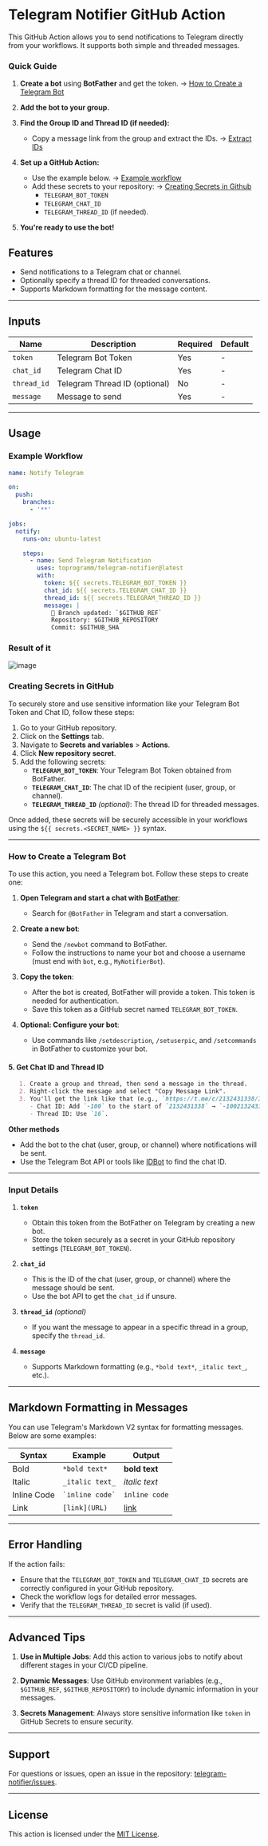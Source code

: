 # Telegram Notifier GitHub Action

This GitHub Action allows you to send notifications to Telegram directly from your workflows. It supports both simple and threaded messages.

### Quick Guide

1. **Create a bot** using **BotFather** and get the token. -> [How to Create a Telegram Bot](#how-to-create-a-telegram-bot)

2. **Add the bot to your group.**  

3. **Find the Group ID and Thread ID (if needed):**  
   - Copy a message link from the group and extract the IDs.  -> [Extract IDs](#5-get-chat-id-and-thread-id)

4. **Set up a GitHub Action:**  
   - Use the example below. -> [Example workflow](#example-workflow)
   - Add these secrets to your repository: -> [Creating Secrets in Github](#creating-secrets-in-github) 
     - `TELEGRAM_BOT_TOKEN`  
     - `TELEGRAM_CHAT_ID`  
     - `TELEGRAM_THREAD_ID` (if needed).

5. **You're ready to use the bot!**  

## Features

- Send notifications to a Telegram chat or channel.
- Optionally specify a thread ID for threaded conversations.
- Supports Markdown formatting for the message content.

---

## Inputs

| Name        | Description                   | Required | Default |
| ----------- | ----------------------------- | -------- | ------- |
| `token`     | Telegram Bot Token            | Yes      | -       |
| `chat_id`   | Telegram Chat ID              | Yes      | -       |
| `thread_id` | Telegram Thread ID (optional) | No       | -       |
| `message`   | Message to send               | Yes      | -       |

---

## Usage

### Example Workflow

```yaml
name: Notify Telegram

on:
  push:
    branches:
      - '**'

jobs:
  notify:
    runs-on: ubuntu-latest

    steps:
      - name: Send Telegram Notification
        uses: toprogramm/telegram-notifier@latest
        with:
          token: ${{ secrets.TELEGRAM_BOT_TOKEN }}
          chat_id: ${{ secrets.TELEGRAM_CHAT_ID }}
          thread_id: ${{ secrets.TELEGRAM_THREAD_ID }}
          message: |
            🔔 Branch updated: `$GITHUB_REF`
            Repository: $GITHUB_REPOSITORY
            Commit: $GITHUB_SHA
```
### Result of it
![image](https://github.com/user-attachments/assets/dc10af0e-ebee-4a89-9510-3bdf0df8b650)

### Creating Secrets in GitHub
To securely store and use sensitive information like your Telegram Bot Token and Chat ID, follow these steps:

1. Go to your GitHub repository.
2. Click on the **Settings** tab.
3. Navigate to **Secrets and variables** > **Actions**.
4. Click **New repository secret**.
5. Add the following secrets:
   - **`TELEGRAM_BOT_TOKEN`**: Your Telegram Bot Token obtained from BotFather.
   - **`TELEGRAM_CHAT_ID`**: The chat ID of the recipient (user, group, or channel).
   - **`TELEGRAM_THREAD_ID`** *(optional)*: The thread ID for threaded messages.

Once added, these secrets will be securely accessible in your workflows using the `${{ secrets.<SECRET_NAME> }}` syntax.

---

### How to Create a Telegram Bot

To use this action, you need a Telegram bot. Follow these steps to create one:

1. **Open Telegram and start a chat with [BotFather](https://t.me/botfather)**:
   - Search for `@BotFather` in Telegram and start a conversation.

2. **Create a new bot**:
   - Send the `/newbot` command to BotFather.
   - Follow the instructions to name your bot and choose a username (must end with `bot`, e.g., `MyNotifierBot`).

3. **Copy the token**:
   - After the bot is created, BotFather will provide a token. This token is needed for authentication.
   - Save this token as a GitHub secret named `TELEGRAM_BOT_TOKEN`.

4. **Optional: Configure your bot**:
   - Use commands like `/setdescription`, `/setuserpic`, and `/setcommands` in BotFather to customize your bot.


#### 5. **Get Chat ID and Thread ID** 

```md
   1. Create a group and thread, then send a message in the thread.
   2. Right-click the message and select "Copy Message Link".  
   3. You'll get the link like that (e.g., `https://t.me/c/2132431338/16/348`):
      - Chat ID: Add `-100` to the start of `2132431338` → `-1002132431338`.  
      - Thread ID: Use `16`.
```
  
   **Other methods** 
   - Add the bot to the chat (user, group, or channel) where notifications will be sent.
   - Use the Telegram Bot API or tools like [IDBot](https://t.me/myidbot) to find the chat ID.

---

### Input Details

1. **`token`**
   - Obtain this token from the BotFather on Telegram by creating a new bot.
   - Store the token securely as a secret in your GitHub repository settings (`TELEGRAM_BOT_TOKEN`).

2. **`chat_id`**
   - This is the ID of the chat (user, group, or channel) where the message should be sent.
   - Use the bot API to get the `chat_id` if unsure.

3. **`thread_id`** *(optional)*
   - If you want the message to appear in a specific thread in a group, specify the `thread_id`.

4. **`message`**
   - Supports Markdown formatting (e.g., `*bold text*`, `_italic text_`, etc.).

---

## Markdown Formatting in Messages

You can use Telegram's Markdown V2 syntax for formatting messages. Below are some examples:

| Syntax      | Example             | Output        |
| ----------- | ------------------- | ------------- |
| Bold        | `*bold text*`       | **bold text** |
| Italic      | `_italic text_`     | *italic text* |
| Inline Code | `` `inline code` `` | `inline code` |
| Link        | `[link](URL)`       | [link](URL)   |

---

## Error Handling

If the action fails:

- Ensure that the `TELEGRAM_BOT_TOKEN` and `TELEGRAM_CHAT_ID` secrets are correctly configured in your GitHub repository.
- Check the workflow logs for detailed error messages.
- Verify that the `TELEGRAM_THREAD_ID` secret is valid (if used).

---

## Advanced Tips

1. **Use in Multiple Jobs**:
   Add this action to various jobs to notify about different stages in your CI/CD pipeline.

2. **Dynamic Messages**:
   Use GitHub environment variables (e.g., `$GITHUB_REF`, `$GITHUB_REPOSITORY`) to include dynamic information in your messages.

3. **Secrets Management**:
   Always store sensitive information like `token` in GitHub Secrets to ensure security.

---

## Support

For questions or issues, open an issue in the repository: [telegram-notifier/issues](https://github.com/toprogramm/telegram-notifier/issues). 

---

## License

This action is licensed under the [MIT License](LICENSE).

